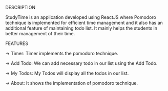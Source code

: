 DESCRIPTION

StudyTime is an application developed using ReactJS where Pomodoro technique is implemented for efficient time management and it also has an additional feature of maintaining todo list. It mainly helps the students in better management of their time.

FEATURES​

→ Timer:  Timer implements the pomodoro technique.​

→ Add Todo:  We can add necessary todo in our list using the Add Todo.​​

→ My Todos:  My Todos will display all the todos in our list. ​

→ About:  It shows the implementation of pomodoro technique.  
